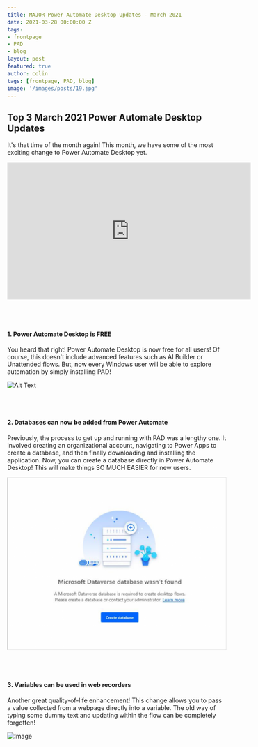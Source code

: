 ```yaml
---
title: MAJOR Power Automate Desktop Updates - March 2021
date: 2021-03-28 00:00:00 Z
tags:
- frontpage
- PAD
- blog
layout: post
featured: true
author: colin
tags: [frontpage, PAD, blog]
image: '/images/posts/19.jpg'
---
```


## Top 3 March 2021 Power Automate Desktop Updates

It's that time of the month again! This month, we have some of the most exciting change to Power Automate Desktop yet.


<iframe width="560" height="315" src="https://www.youtube.com/embed/tu_oDBuGZns" title="YouTube video player" frameborder="0" allow="accelerometer; autoplay; clipboard-write; encrypted-media; gyroscope; picture-in-picture" allowfullscreen></iframe>


<br></br>

#### 1. Power Automate Desktop is FREE

You heard that right! Power Automate Desktop is now free for all users! Of course, this doesn't include advanced features such as AI Builder or Unattended flows. But, now every Windows user will be able to explore automation by simply installing PAD!

![Alt Text](https://media.giphy.com/media/Is1O1TWV0LEJi/giphy.gif)

<br></br>

#### 2. Databases can now be added from Power Automate

Previously, the process to get up and running with PAD was a lengthy one. It involved creating an organizational account, navigating to Power Apps to create a database, and then finally downloading and installing the application. Now, you can create a database directly in Power Automate Desktop! This will make things SO MUCH EASIER for new users.

![Image](/images/posts/MS-Dataverse-database-1024x806.png)

<br></br>

#### 3. Variables can be used in web recorders

Another great quality-of-life enhancement! This change allows you to pass a value collected from a webpage directly into a variable. The old way of typing some dummy text and updating within the flow can be completely forgotten! 

![Image](/images/posts/MVariables-in-recorders-785x1024.png)
